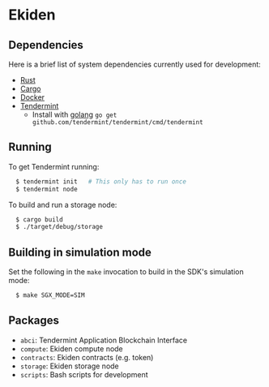 # Ekiden

## Dependencies

Here is a brief list of system dependencies currently used for development:
- [Rust](https://www.rust-lang.org/en-US/)
- [Cargo](http://doc.crates.io/)
- [Docker](https://www.docker.com/)
- [Tendermint](https://www.tendermint.com/)
  - Install with [golang](https://golang.org/) `go get github.com/tendermint/tendermint/cmd/tendermint`

## Running

To get Tendermint running:

```bash
  $ tendermint init   # This only has to run once
  $ tendermint node
```

To build and run a storage node:
```bash
  $ cargo build
  $ ./target/debug/storage
```

## Building in simulation mode

Set the following in the `make` invocation to build in the SDK's simulation mode:

```bash
  $ make SGX_MODE=SIM
```

## Packages
- `abci`: Tendermint Application Blockchain Interface
- `compute`: Ekiden compute node
- `contracts`: Ekiden contracts (e.g. token)
- `storage`: Ekiden storage node
- `scripts`: Bash scripts for development

